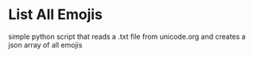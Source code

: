 # List All Emojis
simple python script that reads a .txt file from unicode.org and creates a json array of all emojis

